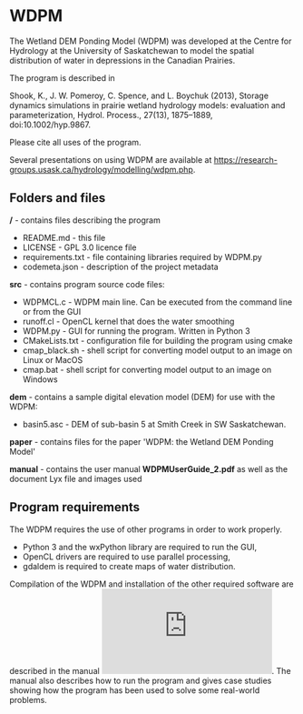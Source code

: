 # WDPM
The Wetland DEM Ponding Model (WDPM) was developed at the Centre for Hydrology at the University of Saskatchewan to model the spatial distribution of water in depressions in the Canadian Prairies.  

The program is described in

Shook, K., J. W. Pomeroy, C. Spence, and L. Boychuk (2013), Storage dynamics simulations in prairie wetland hydrology models: evaluation and parameterization, Hydrol. Process., 27(13), 1875–1889, doi:10.1002/hyp.9867.

Please cite all uses of the program.

Several presentations on using WDPM are available at https://research-groups.usask.ca/hydrology/modelling/wdpm.php.

## Folders and files  

**/** - contains files describing the program  

- README.md - this file  
- LICENSE - GPL 3.0 licence file  
- requirements.txt - file containing libraries required by WDPM.py  
- codemeta.json - description of the project metadata  

**src** - contains program source code files:

- WDPMCL.c - WDPM main line. Can be executed from the command line or from the GUI
- runoff.cl - OpenCL kernel that does the water smoothing
- WDPM.py - GUI for running the program. Written in Python 3
- CMakeLists.txt - configuration file for building the program using cmake
- cmap_black.sh - shell script for converting model output to an image on Linux or MacOS
- cmap.bat - shell script for converting model output to an image on Windows

**dem** - contains a sample digital elevation model (DEM) for use with the WDPM:

- basin5.asc - DEM of sub-basin 5 at Smith Creek in SW Saskatchewan.

**paper** - contains files for the paper 'WDPM: the Wetland DEM Ponding Model'

**manual** - contains the user manual **WDPMUserGuide_2.pdf** as well as the document Lyx file and images used


## Program requirements

The WDPM requires the use of other programs in order to work properly.  

- Python 3 and the wxPython library are required to run the GUI, 
- OpenCL drivers are required to use parallel processing,
- gdaldem is required to create maps of water distribution.  

Compilation of the WDPM and installation of the other required software are described in the manual ![WDPMUserGuide_2.pdf](https://github.com/CentreForHydrology/WDPM/blob/master/manual/WDPMUserGuide_2.pdf). The manual also describes how to run the program and gives case studies showing how the program has been used to solve some real-world problems.
